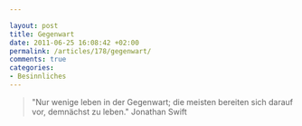 ```yaml
---

layout: post
title: Gegenwart
date: 2011-06-25 16:08:42 +02:00
permalink: /articles/178/gegenwart/
comments: true
categories: 
- Besinnliches
---
```


> "Nur wenige leben in der Gegenwart; die meisten bereiten sich darauf
> vor, demnächst zu leben." Jonathan Swift
